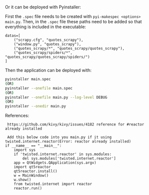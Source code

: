Or it can be deployed with Pyinstaller:

First the `.spec` file needs to be created with `pyi-makespec <options> main.py`. Then, in the `.spec` file these paths need to be added so that everything is included in the executable:

```
datas=[
    ("scrapy.cfg", "quotes_scrapy"),
    ("window.py", "quotes_scrapy"),
    ("quotes_scrapy/*", "quotes_scrapy/quotes_scrapy"),
    ("quotes_scrapy/spiders/*", "quotes_scrapy/quotes_scrapy/spiders/")
]
```
Then the application can be deployed with:
```bash
pyinstaller main.spec
(OR)
pyinstaller --onefile main.spec
(OR)
pyinstaller --onefile main.py --log-level DEBUG
(OR)
pyinstaller --onedir main.py
```





References:
``` https://stackoverflow.com/questions/61607889/update-pyqt5-gui-inside-a-main-thread-based-on-signal-from-scrapy
 https://github.com/kivy/kivy/issues/4182 reference for #reactor already installed
```

```
 Add this below code into you main.py if it using twisted.internet.reactor(Error: reactor already installed)
if __name__ == "__main__":
    import sys
    if 'twisted.internet.reactor' in sys.modules:
        del sys.modules['twisted.internet.reactor']
    app = QtWidgets.QApplication(sys.argv)
    import qt5reactor
    qt5reactor.install()
    w = MainWindow()
    w.show()
    from twisted.internet import reactor
    reactor.run()
```

